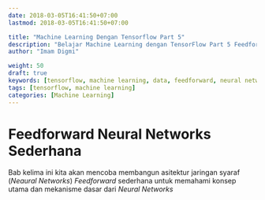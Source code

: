 ```yaml
---
date: 2018-03-05T16:41:50+07:00
lastmod: 2018-03-05T16:41:50+07:00

title: "Machine Learning Dengan Tensorflow Part 5"
description: "Belajar Machine Learning dengan TensorFlow Part 5 Feedforward Neural Networks Sederhana"
author: "Imam Digmi"

weight: 50
draft: true
keywords: [tensorflow, machine learning, data, feedforward, neural networks]
tags: [tensorflow, machine learning]
categories: [Machine Learning]
---
```


# Feedforward Neural Networks Sederhana
Bab kelima ini kita akan mencoba membangun asitektur jaringan syaraf (_Neaural Networks_) _Feedforward_ sederhana untuk memahami konsep utama dan mekanisme dasar dari _Neural Networks_